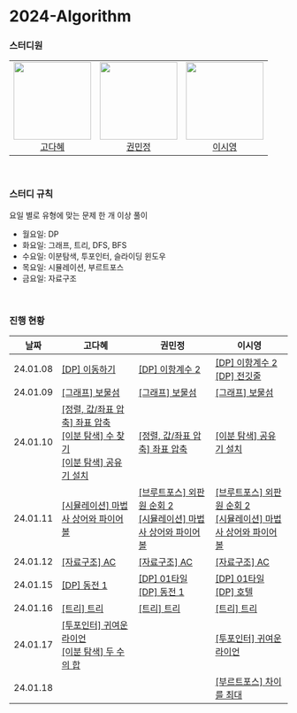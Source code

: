 # 2024-Algorithm

### 스터디원

<table>
    <tr>
        <td height="140px" align="center"> <a href="https://github.com/KodaHye">
            <img src="https://avatars.githubusercontent.com/KodaHye" width="140px" /> <br> 고다혜 </a> <br></td>
        <td height="140px" align="center"> <a href="https://github.com/minpaeng">
            <img src="https://avatars.githubusercontent.com/minpaeng" width="140px" /> <br>권민정 </a> <br></td>
        <td height="140px" align="center"> <a href="https://github.com/swy0123">
            <img src="https://avatars.githubusercontent.com/swy0123" width="140px" /> <br> 이시영</a> <br></td>
    </tr>
</table>

<br>


### 스터디 규칙

요일 별로 유형에 맞는 문제 한 개 이상 풀이

* 월요일: DP
* 화요일: 그래프, 트리, DFS, BFS
* 수요일: 이분탐색, 투포인터, 슬라이딩 윈도우
* 목요일: 시뮬레이션, 부르트포스
* 금요일: 자료구조
  

<br>

### 진행 현황

| 날짜     | 고다혜                                                       | 권민정                                                       | 이시영                                                       |
| -------- | ------------------------------------------------------------ | ------------------------------------------------------------ | ------------------------------------------------------------ |
| 24.01.08 | [[DP] 이동하기](https://www.acmicpc.net/problem/11048)       | [[DP] 이항계수 2](https://www.acmicpc.net/problem/11051)     | [[DP] 이항계수 2](https://www.acmicpc.net/problem/11051)<br />[[DP] 전깃줄](https://www.acmicpc.net/problem/2565) |
| 24.01.09 | [[그래프] 보물섬](https://www.acmicpc.net/problem/2589)      | [[그래프] 보물섬](https://www.acmicpc.net/problem/2589)      | [[그래프] 보물섬](https://www.acmicpc.net/problem/2589)      |
| 24.01.10 | [[정렬, 값/좌표 압축] 좌표 압축](https://www.acmicpc.net/problem/18870)<br />[[이분 탐색] 수 찾기](https://www.acmicpc.net/problem/1920)<br />[[이분 탐색] 공유기 설치](https://www.acmicpc.net/problem/2110) | [[정렬, 값/좌표 압축] 좌표 압축](https://www.acmicpc.net/problem/18870) | [[이분 탐색] 공유기 설치](https://www.acmicpc.net/problem/2110) |
| 24.01.11 | [[시뮬레이션] 마법사 상어와 파이어볼](https://www.acmicpc.net/problem/20056) | [[브루트포스] 외판원 순회 2](https://www.acmicpc.net/problem/10971)<br />[[시뮬레이션] 마법사 상어와 파이어볼](https://www.acmicpc.net/problem/20056) | [[브루트포스] 외판원 순회 2](https://www.acmicpc.net/problem/10971)<br />[[시뮬레이션] 마법사 상어와 파이어볼](https://www.acmicpc.net/problem/20056) |
| 24.01.12 | [[자료구조] AC](https://www.acmicpc.net/problem/5430)        | [[자료구조] AC](https://www.acmicpc.net/problem/5430)        | [[자료구조] AC](https://www.acmicpc.net/problem/5430)        |
| 24.01.15 | [[DP] 동전 1](https://www.acmicpc.net/problem/2293)          | [[DP] 01타일](https://www.acmicpc.net/problem/1904)<br />[[DP] 동전 1](https://www.acmicpc.net/problem/2293) | [[DP] 01타일](https://www.acmicpc.net/problem/1904)<br />[[DP] 호텔](https://www.acmicpc.net/problem/1106) |
| 24.01.16 | [[트리] 트리](https://www.acmicpc.net/problem/4803)          | [[트리] 트리](https://www.acmicpc.net/problem/4803)          | [[트리] 트리](https://www.acmicpc.net/problem/4803)          |
| 24.01.17 | [[투포인터] 귀여운 라이언](https://www.acmicpc.net/problem/15565)<br />[[이분 탐색] 두 수의 합](https://www.acmicpc.net/problem/9024) |                                                              | [[투포인터] 귀여운 라이언](https://www.acmicpc.net/problem/15565) |
| 24.01.18 |                                                              |                                                              | [[부르트포스] 차이를 최대](https://www.acmicpc.net/problem/10819) |

